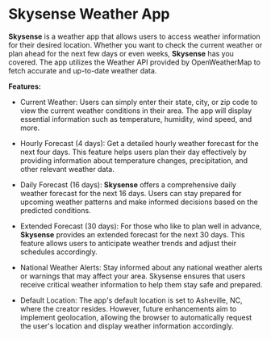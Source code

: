 # Skysense Weather App

**Skysense** is a weather app that allows users to access weather information for their desired location. Whether you want to check the current weather or plan ahead for the next few days or even weeks, **Skysense** has you covered. The app utilizes the Weather API provided by OpenWeatherMap to fetch accurate and up-to-date weather data.

**Features:**

* Current Weather: Users can simply enter their state, city, or zip code to view the current weather conditions in their area. The app will display essential information such as temperature, humidity, wind speed, and more.

* Hourly Forecast (4 days): Get a detailed hourly weather forecast for the next four days. This feature helps users plan their day effectively by providing information about temperature changes, precipitation, and other relevant weather data.

* Daily Forecast (16 days): **Skysense** offers a comprehensive daily weather forecast for the next 16 days. Users can stay prepared for upcoming weather patterns and make informed decisions based on the predicted conditions.

* Extended Forecast (30 days): For those who like to plan well in advance, **Skysense** provides an extended forecast for the next 30 days. This feature allows users to anticipate weather trends and adjust their schedules accordingly.

* National Weather Alerts: Stay informed about any national weather alerts or warnings that may affect your area. Skysense ensures that users receive critical weather information to help them stay safe and prepared.

* Default Location: The app's default location is set to Asheville, NC, where the creator resides. However, future enhancements aim to implement geolocation, allowing the browser to automatically request the user's location and display weather information accordingly.
